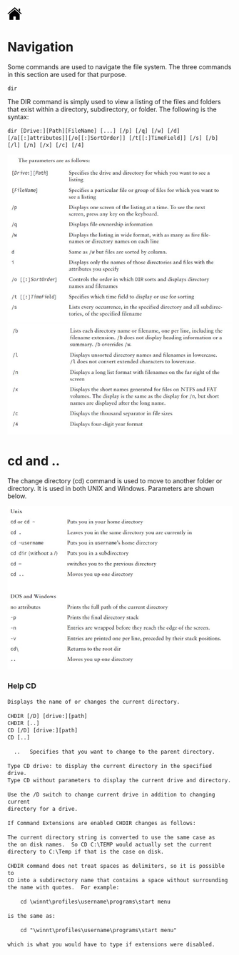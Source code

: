 [![Home](/img/home.jpg)](1.4_OS_win_cmd_tools.md)


# Navigation
Some commands are used to navigate the file system. The three commands in this section
are used for that purpose.

```dos
dir
```

The DIR command is simply used to view a listing of the files and folders that exist within a
directory, subdirectory, or folder. The following is the syntax:

```dos
dir [Drive:][Path][FileName] [...] [/p] [/q] [/w] [/d][/a[[:]attributes]][/o[[:]SortOrder]] [/t[[:]TimeField]] [/s] [/b] [/l] [/n] [/x] [/c] [/4]
```
![Dir](/img/f1.4_1_dir_1.jpg)
![Dir](/img/f1.4_1_dir_2.jpg)

# cd and ..
The change directory (cd) command is used to move to another folder or directory.
 It is used in both UNIX and Windows. Parameters are shown below.

![cd](/img/f1.4_2_cd.jpg)

### Help CD


```dos
Displays the name of or changes the current directory.

CHDIR [/D] [drive:][path]
CHDIR [..]
CD [/D] [drive:][path]
CD [..]

  ..   Specifies that you want to change to the parent directory.

Type CD drive: to display the current directory in the specified drive.
Type CD without parameters to display the current drive and directory.

Use the /D switch to change current drive in addition to changing current
directory for a drive.

If Command Extensions are enabled CHDIR changes as follows:

The current directory string is converted to use the same case as
the on disk names.  So CD C:\TEMP would actually set the current
directory to C:\Temp if that is the case on disk.

CHDIR command does not treat spaces as delimiters, so it is possible to
CD into a subdirectory name that contains a space without surrounding
the name with quotes.  For example:

    cd \winnt\profiles\username\programs\start menu

is the same as:

    cd "\winnt\profiles\username\programs\start menu"

which is what you would have to type if extensions were disabled.
```

